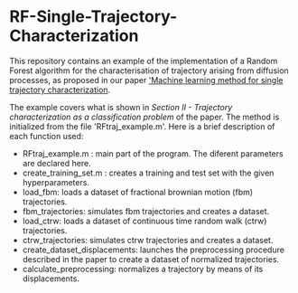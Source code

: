 # RF-Single-Trajectory-Characterization
This repository contains an example of the implementation of a Random Forest algorithm for the characterisation of trajectory arising from diffusion processes, as proposed in our paper ['Machine learning method for single trajectory characterization](https://arxiv.org/abs/1903.02850).

The example covers what is shown in *Section II - Trajectory characterization as a classification problem* of the paper. The method is initialized from the file 'RFtraj_example.m'. Here is a brief description of each function used:
- RFtraj_example.m : main part of the program. The diferent parameters are declared here.
- create_training_set.m : creates a training and test set with the given hyperparameters.
- load_fbm: loads a dataset of fractional brownian motion (fbm) trajectories.
- fbm_trajectories: simulates fbm trajectories and creates a dataset.
- load_ctrw: loads a dataset of continuous time random walk (ctrw) trajectories.
- ctrw_trajectories: simulates ctrw trajectories and creates a dataset.
- create_dataset_displacements: launches the preprocessing procedure described in the paper to create a dataset of normalized trajectories.
- calculate_preprocessing: normalizes a trajectory by means of its displacements.

